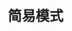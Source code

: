 ---
weight: 202
title: '简易模式'
description: '快速了解 FastGPT 工作台的简易模式'
icon: 'speed'
draft: false
images: []
---